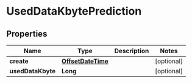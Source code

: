 # UsedDataKbytePrediction

## Properties
Name | Type | Description | Notes
------------ | ------------- | ------------- | -------------
**create** | [**OffsetDateTime**](OffsetDateTime.md) |  |  [optional]
**usedDataKbyte** | **Long** |  |  [optional]
